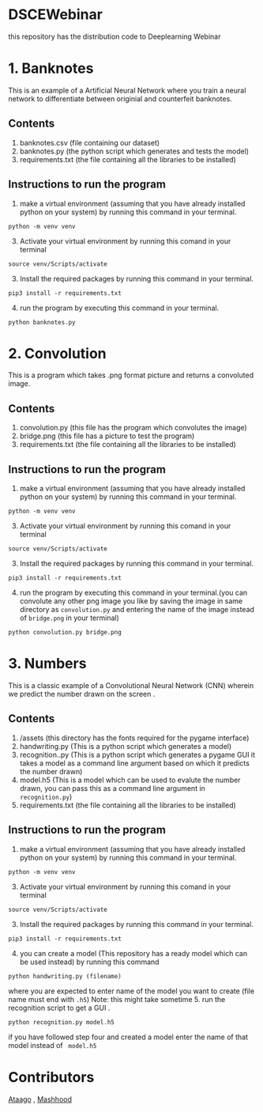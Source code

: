 # DSCEWebinar
this repository has the distribution code to Deeplearning Webinar
# 1. Banknotes 
This is an example of a Artificial Neural Network where you train a neural network to differentiate between originial and counterfeit banknotes.
## Contents
1. banknotes.csv (file containing our dataset)
2. banknotes.py (the python script which generates and tests the model)
3. requirements.txt (the file containing all the libraries to be installed)
## Instructions to run the program
1. make a virtual environment (assuming that you have already installed python on your system) by running this command in your terminal.
```
python -m venv venv
```
3. Activate your virtual environment by running this comand in your terminal
```
source venv/Scripts/activate
```
3. Install the required packages by running this command in your terminal.
```
pip3 install -r requirements.txt
```
4. run the program by executing this command in your terminal.
```
python banknotes.py
```
 # 2. Convolution 
 This is a program which takes .png format picture and returns a convoluted image.
 ## Contents
 1. convolution.py (this file has the program which convolutes the image)
 2. bridge.png (this file has a picture to test the program)
 3. requirements.txt (the file containing all the libraries to be installed)
 
## Instructions to run the program
1. make a virtual environment (assuming that you have already installed python on your system) by running this command in your terminal.
```
python -m venv venv
```
3. Activate your virtual environment by running this comand in your terminal
```
source venv/Scripts/activate
```
3. Install the required packages by running this command in your terminal.
```
pip3 install -r requirements.txt
```
4. run the program by executing this command in your terminal.(you can convolute any other png image you like by saving the image in same directory as ```convolution.py``` and entering the name of the image instead of ```bridge.png``` in your terminal)
```
python convolution.py bridge.png
```
# 3. Numbers
This is a classic example of a Convolutional Neural Network (CNN) wherein we predict the number drawn on the screen .
## Contents
1. /assets (this directory has the fonts required for the pygame interface)
2. handwriting.py (This is a python script which generates a model)
3. recognition..py (This is a python script which generates a pygame GUI it takes a model as a command line argument based on which it predicts the number drawn)
4. model.h5 (This is a model which can be used to evalute the number drawn, you can pass this as a command line argument in ```recognition.py```)
5. requirements.txt (the file containing all the libraries to be installed)
## Instructions to run the program
1. make a virtual environment (assuming that you have already installed python on your system) by running this command in your terminal.
```
python -m venv venv
```
3. Activate your virtual environment by running this comand in your terminal
```
source venv/Scripts/activate
```
3. Install the required packages by running this command in your terminal.
```
pip3 install -r requirements.txt
```
4. you can create a model (This repository has a ready model which can be used instead) by running this command
```
python handwriting.py (filename)
```
where you are expected to enter name of the model you want to create (file name must end with ```.h5```) 
Note: this might take sometime
5. run the recognition script to get a GUI .
```
python recognition.py model.h5
```
if you have followed step four and created a model enter the name of that model instead of ``` model.h5```
# Contributors 
[Ataago](https://github.com/Ataago/) ,
[Mashhood](https://github.com/MASHOD0/)

